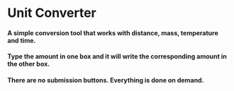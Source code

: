 # Unit Converter

#### A simple conversion tool that works with distance, mass, temperature and time.
#### Type the amount in one box and it will write the corresponding amount in the other box.
#### There are no submission buttons. Everything is done on demand.
